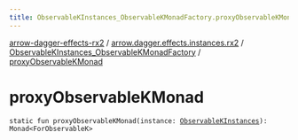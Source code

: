 ```yaml
---
title: ObservableKInstances_ObservableKMonadFactory.proxyObservableKMonad - arrow-dagger-effects-rx2
---
```


[arrow-dagger-effects-rx2](../../index.html) / [arrow.dagger.effects.instances.rx2](../index.html) / [ObservableKInstances_ObservableKMonadFactory](index.html) / [proxyObservableKMonad](./proxy-observable-k-monad.html)

# proxyObservableKMonad

`static fun proxyObservableKMonad(instance: `[`ObservableKInstances`](../-observable-k-instances/index.html)`): Monad<ForObservableK>`
